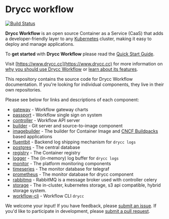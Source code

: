 # Drycc workflow
[![Build Status](https://woodpecker.drycc.cc/api/badges/drycc/workflow/status.svg)](https://woodpecker.drycc.cc/drycc/workflow)

**Drycc Workflow** is an open source Container as a Service (CaaS) that adds a developer-friendly layer to any [Kubernetes](http://kubernetes.io) cluster, making it easy to deploy and manage applications.

To **get started** with **Drycc Workflow** please read the [Quick Start Guide](https://www.drycc.cc/docs/quickstart/).

Visit [https://www.drycc.cc](https://www.drycc.cc) for more information on [why you should use Drycc Workflow](https://www.drycc.cc/docs/understanding-workflow/concepts/) or [learn about its features](https://www.drycc.cc/docs/understanding-workflow/architecture/).

This repository contains the source code for Drycc Workflow documentation. If you're looking for individual components, they live in their own repositories.

Please see below for links and descriptions of each component:

- [gateway](https://github.com/drycc/gateway) - Workflow gateway charts
- [passport](https://github.com/drycc/passport) - Workflow single sign on system
- [controller](https://github.com/drycc/controller) - Workflow API server
- [builder](https://github.com/drycc/builder) - Git server and source-to-image component
- [imagebuilder](https://github.com/drycc/imagebuilder) - The builder for Container Image and [CNCF Buildpacks](https://buildpacks.io/) based applications
- [fluentbit](https://github.com/drycc/fluentbit) - Backend log shipping mechanism for `drycc logs`
- [postgres](https://github.com/drycc/postgres) - The central database
- [registry](https://github.com/drycc/registry) - The Container registry
- [logger](https://github.com/drycc/logger) - The (in-memory) log buffer for `drycc logs`
- [monitor](https://github.com/drycc/monitor) - The platform monitoring components
- [timeseries](https://github.com/drycc/timeseries) - The monitor database for telegraf
- [prometheus](https://github.com/drycc/prometheus) - The monitor database for drycc component
- [rabbitmq](https://github.com/drycc/rabbitmq) - RabbitMQ is a message broker used with controller celery
- [storage](https://github.com/drycc/storage) - The in-cluster, kubernetes storage, s3 api compatible, hybrid storage system.
- [workflow-cli](https://github.com/drycc/workflow-cli) - Workflow CLI `drycc`

We welcome your input! If you have feedback, please [submit an issue](https://github.com/drycc/workflow/issues). 
If you'd like to participate in development, please [submit a pull request](https://github.com/drycc/workflow/pulls).
